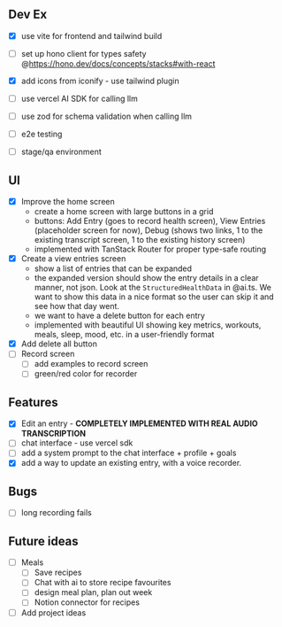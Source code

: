 ## Dev Ex
- [x] use vite for frontend and tailwind build 
- [ ] set up hono client for types safety @https://hono.dev/docs/concepts/stacks#with-react
- [x] add icons from iconify - use tailwind plugin
- [ ] use vercel AI SDK for calling llm
- [ ] use zod for schema validation when calling llm
- [ ] e2e testing
- [ ] stage/qa environment


## UI
- [x] Improve the home screen
   - create a home screen with large buttons in a grid
   - buttons: Add Entry (goes to record health screen), View Entries (placeholder screen for now), Debug (shows two links, 1 to the existing transcript screen, 1 to the existing history screen)
   - implemented with TanStack Router for proper type-safe routing
- [x] Create a view entries screen
    - show a list of entries that can be expanded
    - the expanded version should show the entry details in a clear manner, not json. Look at the `StructuredHealthData` in @ai.ts. We want to show this data in a nice format so the user can skip it and see how that day went. 
    - we want to have a delete button for each entry
    - implemented with beautiful UI showing key metrics, workouts, meals, sleep, mood, etc. in a user-friendly format
- [x] Add delete all button
- [ ] Record screen
   - [ ] add examples to record screen
   - [ ] green/red color for recorder

## Features
- [x] Edit an entry - **COMPLETELY IMPLEMENTED WITH REAL AUDIO TRANSCRIPTION**
- [ ] chat interface - use vercel sdk
- [ ] add a system prompt to the chat interface + profile + goals
- [x] add a way to update an existing entry, with a voice recorder.

## Bugs
- [ ] long recording fails

## Future ideas
- [ ] Meals 
   - [ ] Save recipes
   - [ ] Chat with ai to store recipe favourites
   - [ ] design meal plan, plan out week
   - [ ] Notion connector for recipes
- [ ] Add project ideas
